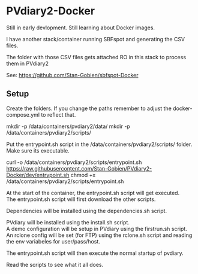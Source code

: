 # PVdiary2-Docker

Still in early devlopment.
Still learning about Docker images.

I have another stack/container running SBFspot and generating the CSV files.

The folder with those CSV files gets attached RO in this stack to process them in PVdiary2

See: https://github.com/Stan-Gobien/sbfspot-Docker


## Setup
Create the folders.
If you change the paths remember to adjust the docker-compose.yml to reflect that.

  mkdir -p /data/containers/pvdiary2/data/
  mkdir -p /data/containers/pvdiary2/scripts/

Put the entrypoint.sh script in the /data/containers/pvdiary2/scripts/ folder. Make sure its executable.

  curl -o /data/containers/pvdiary2/scripts/entrypoint.sh https://raw.githubusercontent.com/Stan-Gobien/PVdiary2-Docker/dev/entrypoint.sh
  chmod +x /data/containers/pvdiary2/scripts/entrypoint.sh


At the start of the container, the entrypoint.sh script will get executed.<br>
The entrypoint.sh script will first download the other scripts.

Dependencies will be installed using the dependencies.sh script.

PVdiary will be installed using the install.sh script. <br>
A demo configuration will be setup in PVdiary using the firstrun.sh script. <br>
An rclone config will be set (for FTP) using the rclone.sh script and reading the env variabeles for user/pass/host. <br>

The entrypoint.sh script will then execute the normal startup of pvdiary.

Read the scripts to see what it all does.
